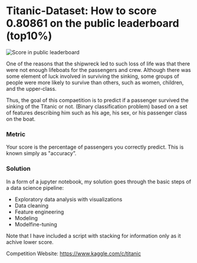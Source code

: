 # Titanic-Dataset: How to score 0.80861 on the public leaderboard (top10%)

![Score in public leaderboard](https://github.com/geodra/Titanic-Dataset/blob/master/Score.JPG)

One of the reasons that the shipwreck led to such loss of life was that there were not enough lifeboats for the passengers and crew. Although there was some element of luck involved in surviving the sinking, some groups of people were more likely to survive than others, such as women, children, and the upper-class.

Thus, the goal of this compaetition is to predict if a passenger survived the sinking of the Titanic or not. (Binary classification problem) based on a set of features describing him such as his age, his sex, or his passenger class on the boat.

### Metric
Your score is the percentage of passengers you correctly predict. This is known simply as "accuracy”.

### Solution
In a form of a jupyter notebook, my solution goes through the basic steps of a data science pipeline:

* Exploratory data analysis with visualizations
* Data cleaning
* Feature engineering
* Modeling
* Modelfine-tuning

Note that I have included a script with stacking for information only as it achive lower score.

Competition Website: https://www.kaggle.com/c/titanic
